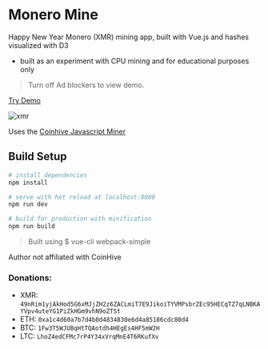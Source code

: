 # Monero Mine
Happy New Year
Monero (XMR) mining app, built with Vue.js and hashes visualized with D3
- built as an experiment with CPU mining and for educational purposes only

> Turn off Ad blockers to view demo.

[Try Demo](https://bradoyler.github.io/xmr-miner/)

![xmr](https://user-images.githubusercontent.com/425966/34000771-2b14fe04-e0bc-11e7-99cc-85767d7e8f6a.gif)

Uses the [Coinhive Javascript Miner](https://coinhive.com/documentation/miner) 
## Build Setup

``` bash
# install dependencies
npm install

# serve with hot reload at localhost:8080
npm run dev

# build for production with minification
npm run build
```

> Built using $ vue-cli webpack-simple

Author not affiliated with CoinHive

### Donations:
- XMR: `49nRim1yjAkHod5G6xMJjZH2z6ZACLmiT7E9JikoiTYVMPsbrZEc95HECqTZ7qLNBKAYVpv4uteYG1PiZkHGm9vhN9oZTSt`
- ETH: `0xa1c4d60a7b7d4b0d4834830e6d4a85186cdc80d4`
- BTC: `1Fw3T5WJUBqHtTQAotdh4HEgEs4HF5mW2H`
- LTC: `LhoZ4edCFMc7rP4Y34xVrqMnE4T6RKufXv`
